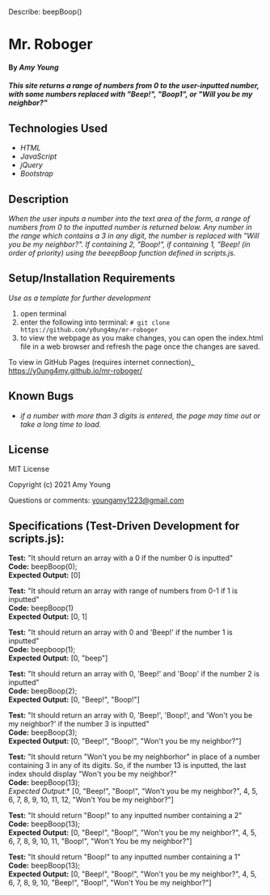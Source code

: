 Describe: beepBoop()

# Mr. Roboger

#### By _Amy Young_

#### _This site returns a range of numbers from 0 to the user-inputted number, with some numbers replaced with "Beep!", "Boop1", or "Will you be my neighbor?"_

## Technologies Used

* _HTML_
* _JavaScript_
* _jQuery_
* _Bootstrap_

## Description

_When the user inputs a number into the text area of the form, a range of numbers from 0 to the inputted number is returned below. Any number in the range which contains a 3 in any digit, the number is replaced with "Will you be my neighbor?". If containing 2, "Boop!", if containing 1, "Beep! (in order of priority) using the beeepBoop function defined in scripts.js._

## Setup/Installation Requirements

_Use as a template for further development_
1) open terminal
2) enter the following into terminal: `# git clone https://github.com/y0ung4my/mr-roboger`
3) to view the webpage as you make changes, you can open the index.html file in a web browser and refresh the page once the changes are saved.

To view in GitHub Pages (requires internet connection)_
https://y0ung4my.github.io/mr-roboger/

## Known Bugs

* _if a number with more than 3 digits is entered, the page may time out or take a long time to load._

## License

MIT License

Copyright (c) 2021 Amy Young

Questions or comments: youngamy1223@gmail.com

## Specifications (Test-Driven Development for scripts.js):

**Test:** "It should return an array with a 0 if the number 0 is inputted"  
**Code:** beepBoop(0);  
**Expected Output:** [0]  

**Test:** "It should return an array with range of numbers from 0-1 if 1 is inputted"  
**Code:** beepBoop(1)  
**Expected Output:** [0, 1]  

**Test:** "It should return an array with 0 and 'Beep!' if the number 1 is inputted"  
**Code:** beepboop(1);  
**Expected Output:** [0, "beep"]  

**Test:** "It should return an array with 0, 'Beep!' and 'Boop' if the number 2 is inputted"  
**Code:** beepBoop(2);  
**Expected Output:** [0, "Beep!", "Boop!"]  

**Test:** "It should return an array with 0, 'Beep!', 'Boop!', and 'Won't you be my neighbor?' if the number 3 is inputted"  
**Code:** beepBoop(3);  
**Expected Output:** [0, "Beep!", "Boop!", "Won't you be my neighbor?"]  

**Test:** "It should return "Won't you be my neighborhor" in place of a number containing 3 in any of its digits. So, if the number 13 is inputted, the last index should display "Won't you be my neighbor?"  
**Code:** beepBoop(13);  
**Expected Output*:** [0, "Beep!", "Boop!", "Won't you be my neighbor?", 4, 5, 6, 7, 8, 9, 10, 11, 12, "Won't You be my neighbor?"]  

**Test:** "It should return "Boop!" to any inputted number containing a 2"  
**Code:** beepBoop(13);  
**Expected Output:** [0, "Beep!", "Boop!", "Won't you be my neighbor?", 4, 5, 6, 7, 8, 9, 10, 11, "Boop!", "Won't You be my neighbor?"]  

**Test:** "It should return "Boop!" to any inputted number containing a 1"  
**Code:** beepBoop(13);  
**Expected Output:** [0, "Beep!", "Boop!", "Won't you be my neighbor?", 4, 5, 6, 7, 8, 9, 10, "Beep!", "Boop!", "Won't You be my neighbor?"]
